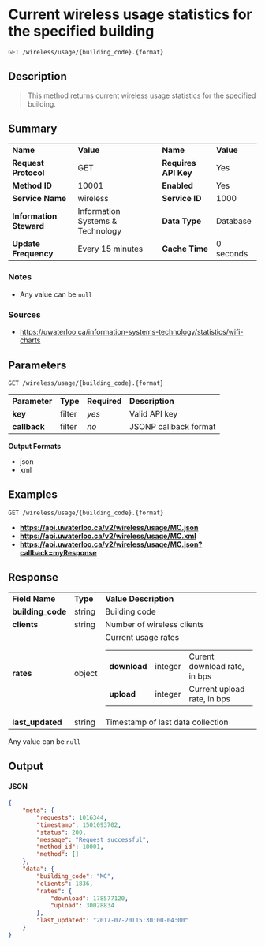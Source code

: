 # Current wireless usage statistics for the specified building

```
GET /wireless/usage/{building_code}.{format}
```

## Description

> This method returns current wireless usage statistics for the specified building.

## Summary

<table>
  <tr>
    <td><b>Name</b></td>
    <td><b>Value</b></td>
    <td><b><b>Name</b></b></td>
    <td><b>Value</b></td>
  </tr>
  <tr>
    <td><b>Request Protocol</b></td>
    <td>GET</td>
    <td><b>Requires API Key</b></td>
    <td>Yes</td>
  </tr>
  <tr>
    <td><b>Method ID</b></td>
    <td>10001</td>
    <td><b>Enabled</b></td>
    <td>Yes</td>
  </tr>
  <tr>
    <td><b>Service Name</b></td>
    <td>wireless</td>
    <td><b>Service ID</b></td>
    <td>1000</td>
  </tr>
  <tr>
    <td><b>Information Steward</b></td>
    <td>Information Systems & Technology</td>
    <td><b>Data Type</b></td>
    <td>Database</td>
  </tr>
  <tr>
    <td><b>Update Frequency</b></td>
    <td>Every 15 minutes</td>
    <td><b>Cache Time</b></td>
    <td>0 seconds</td>
  </tr>
</table>


### Notes

- Any value can be `null`


### Sources

- https://uwaterloo.ca/information-systems-technology/statistics/wifi-charts


## Parameters

```
GET /wireless/usage/{building_code}.{format}
```

<table>
  <tr>
    <td><b>Parameter</b></td>
    <td><b>Type</b></td>
    <td><b><b>Required</b></b></td>
    <td><b>Description</b></td>
  </tr>
  <tr>
    <td><b>key</b></td>
    <td>filter</td>
    <td><i>yes</i></td>
    <td>Valid API key</td>
  </tr>
  <tr>
    <td><b>callback</b></td>
    <td>filter</td>
    <td><i>no</i></td>
    <td>JSONP callback format</td>
  </tr>
</table>

**Output Formats**

- json
- xml


## Examples

```
GET /wireless/usage/{building_code}.{format}
```

- **https://api.uwaterloo.ca/v2/wireless/usage/MC.json**
- **https://api.uwaterloo.ca/v2/wireless/usage/MC.xml**
- **https://api.uwaterloo.ca/v2/wireless/usage/MC.json?callback=myResponse**


## Response

<table>
  <tr>
    <td><b>Field Name</b></td>
    <td><b>Type</b></td>
    <td><b>Value Description</b></td>
  </tr>
  <tr>
    <td><b>building_code</b></td>
    <td>string</td>
    <td>Building code</td>
  </tr>
  <tr>
    <td><b>clients</b></td>
    <td>string</td>
    <td>Number of wireless clients</td>
  </tr>
  <tr>
    <td><b>rates</b></td>
    <td>object</td>
    <td>Current usage rates<br><table>
  <tr>
    <td><b>download</b></td>
    <td>integer</td>
    <td>Curent download rate, in bps</td>
  </tr>
  <tr>
    <td><b>upload</b></td>
    <td>integer</td>
    <td>Current upload rate, in bps</td>
  </tr>
</table>
</td>
  </tr>
  <tr>
    <td><b>last_updated</b></td>
    <td>string</td>
    <td>Timestamp of last data collection</td>
  </tr>
</table>


Any value can be `null`

## Output

#### JSON

```json
{
    "meta": {
        "requests": 1016344,
        "timestamp": 1501093702,
        "status": 200,
        "message": "Request successful",
        "method_id": 10001,
        "method": []
    },
    "data": {
        "building_code": "MC",
        "clients": 1836,
        "rates": {
            "download": 178577120,
            "upload": 30028834
        },
        "last_updated": "2017-07-20T15:30:00-04:00"
    }
}
```

